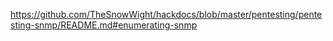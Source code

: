https://github.com/TheSnowWight/hackdocs/blob/master/pentesting/pentesting-snmp/README.md#enumerating-snmp
